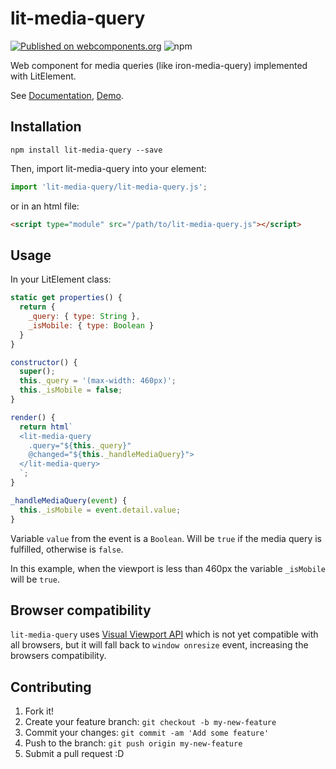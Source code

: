 # lit-media-query

[![Published on webcomponents.org](https://img.shields.io/badge/webcomponents.org-published-blue.svg)](https://www.webcomponents.org/element/lit-media-query) ![npm](https://img.shields.io/npm/v/lit-media-query.svg)

Web component for media queries (like iron-media-query) implemented with LitElement.

See [Documentation](https://www.webcomponents.org/element/lit-media-query), [Demo](https://lit-media-query.victorbp.site/).

## Installation

```shell
npm install lit-media-query --save
```

Then, import lit-media-query into your element:

```javascript
import 'lit-media-query/lit-media-query.js';
```

or in an html file:

```html
<script type="module" src="/path/to/lit-media-query.js"></script>
```

## Usage

In your LitElement class:
```javascript
static get properties() {
  return {
    _query: { type: String },
    _isMobile: { type: Boolean }
  }
}

constructor() {
  super();
  this._query = '(max-width: 460px)';
  this._isMobile = false;
}

render() {
  return html`
  <lit-media-query
    .query="${this._query}"
    @changed="${this._handleMediaQuery}">
  </lit-media-query>
  `;
}

_handleMediaQuery(event) {
  this._isMobile = event.detail.value;
}
```

Variable `value` from the event is a `Boolean`. Will be `true` if the media query is fulfilled, otherwise is `false`.

In this example, when the viewport is less than 460px the variable `_isMobile` will be `true`.

## Browser compatibility

`lit-media-query` uses [Visual Viewport API](https://developer.mozilla.org/en-US/docs/Web/API/Visual_Viewport_API) which is not yet compatible with all browsers, but it will fall back to `window onresize` event, increasing the browsers compatibility.

## Contributing

1. Fork it!
2. Create your feature branch: `git checkout -b my-new-feature`
3. Commit your changes: `git commit -am 'Add some feature'`
4. Push to the branch: `git push origin my-new-feature`
5. Submit a pull request :D